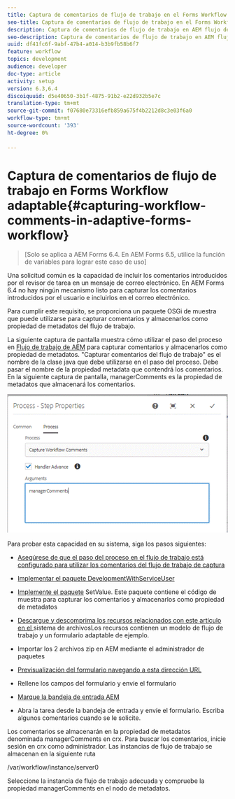 ```yaml
---
title: Captura de comentarios de flujo de trabajo en el Forms Workflow adaptable
seo-title: Captura de comentarios de flujo de trabajo en el Forms Workflow adaptable
description: Captura de comentarios de flujo de trabajo en AEM flujo de trabajo
seo-description: Captura de comentarios de flujo de trabajo en AEM flujo de trabajo
uuid: df41fc6f-9abf-47b4-a014-b3b9fb58b6f7
feature: workflow
topics: development
audience: developer
doc-type: article
activity: setup
version: 6.3,6.4
discoiquuid: d5e40650-3b1f-4875-91b2-e22d932b5e7c
translation-type: tm+mt
source-git-commit: f07680e73316efb859a675f4b2212d8c3e03f6a0
workflow-type: tm+mt
source-wordcount: '393'
ht-degree: 0%

---
```



# Captura de comentarios de flujo de trabajo en Forms Workflow adaptable{#capturing-workflow-comments-in-adaptive-forms-workflow}

>[Solo se aplica a AEM Forms 6.4. En AEM Forms 6.5, utilice la función de variables para lograr este caso de uso]

Una solicitud común es la capacidad de incluir los comentarios introducidos por el revisor de tarea en un mensaje de correo electrónico. En AEM Forms 6.4 no hay ningún mecanismo listo para capturar los comentarios introducidos por el usuario e incluirlos en el correo electrónico.

Para cumplir este requisito, se proporciona un paquete OSGi de muestra que puede utilizarse para capturar comentarios y almacenarlos como propiedad de metadatos del flujo de trabajo.

La siguiente captura de pantalla muestra cómo utilizar el paso del proceso en [Flujo de trabajo de AEM](http://localhost:4502/editor.html/conf/global/settings/workflow/models/CaptureComments.html) para capturar comentarios y almacenarlos como propiedad de metadatos. &quot;Capturar comentarios del flujo de trabajo&quot; es el nombre de la clase java que debe utilizarse en el paso del proceso. Debe pasar el nombre de la propiedad metadata que contendrá los comentarios. En la siguiente captura de pantalla, managerComments es la propiedad de metadatos que almacenará los comentarios.

![flujos de trabajo comentarios1](assets/workflowcomments1.gif)

Para probar esta capacidad en su sistema, siga los pasos siguientes:
* [Asegúrese de que el paso del proceso en el flujo de trabajo está configurado para utilizar los comentarios del flujo de trabajo de captura](http://localhost:4502/editor.html/conf/global/settings/workflow/models/CaptureComments.html)

* [Implementar el paquete DevelopmentWithServiceUser](/help/forms/assets/common-osgi-bundles/DevelopingWithServiceUser.jar)

* [Implemente el paquete](/help/forms/assets/common-osgi-bundles/SetValueApp.core-1.0-SNAPSHOT.jar) SetValue. Este paquete contiene el código de muestra para capturar los comentarios y almacenarlos como propiedad de metadatos

* [Descargue y descomprima los recursos relacionados con este artículo en el ](assets/capturecomments.zip) sistema de archivosLos recursos contienen un modelo de flujo de trabajo y un formulario adaptable de ejemplo.

* Importar los 2 archivos zip en AEM mediante el administrador de paquetes

* [Previsualización del formulario navegando a esta dirección URL](http://localhost:4502/content/dam/formsanddocuments/capturecomments/jcr:content?wcmmode=disabled)

* Rellene los campos del formulario y envíe el formulario

* [Marque la bandeja de entrada AEM](http://localhost:4502/aem/inbox)

* Abra la tarea desde la bandeja de entrada y envíe el formulario. Escriba algunos comentarios cuando se le solicite.

Los comentarios se almacenarán en la propiedad de metadatos denominada managerComments en crx. Para buscar los comentarios, inicie sesión en crx como administrador. Las instancias de flujo de trabajo se almacenan en la siguiente ruta

/var/workflow/instance/server0

Seleccione la instancia de flujo de trabajo adecuada y compruebe la propiedad managerComments en el nodo de metadatos.

